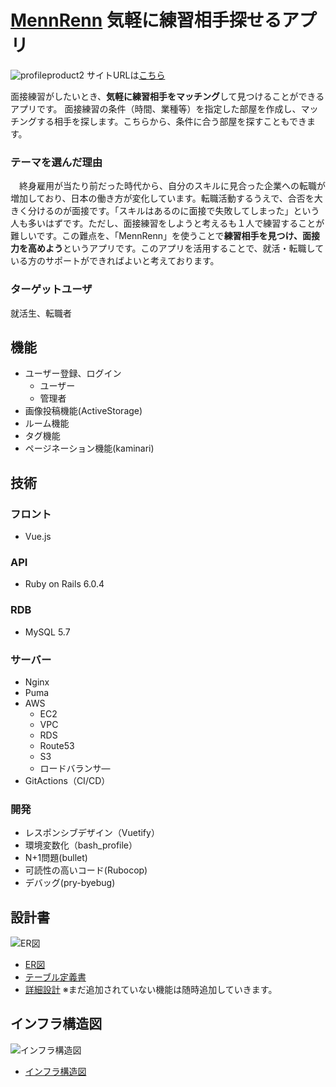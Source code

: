 # [MennRenn](https://mennrenn.com/) 気軽に練習相手探せるアプリ
![profileproduct2](https://user-images.githubusercontent.com/85982768/154615526-52b626ec-77e1-4674-ab8c-15d5614466e5.gif)
サイトURLは[こちら](https://mennrenn.com/)

面接練習がしたいとき、**気軽に練習相手をマッチング**して見つけることができるアプリです。
面接練習の条件（時間、業種等）を指定した部屋を作成し、マッチングする相手を探します。こちらから、条件に合う部屋を探すこともできます。


### テーマを選んだ理由
　終身雇用が当たり前だった時代から、自分のスキルに見合った企業への転職が増加しており、日本の働き方が変化しています。転職活動するうえで、合否を大きく分けるのが面接です。「スキルはあるのに面接で失敗してしまった」という人も多いはずです。ただし、面接練習をしようと考えるも１人で練習することが難しいです。この難点を、「MennRenn」を使うことで**練習相手を見つけ、面接力を高めよう**というアプリです。このアプリを活用することで、就活・転職している方のサポートができればよいと考えております。
 
### ターゲットユーザ
就活生、転職者

## 機能
- ユーザー登録、ログイン
  - ユーザー
  - 管理者
- 画像投稿機能(ActiveStorage)
- ルーム機能
- タグ機能
- ページネーション機能(kaminari)

## 技術
### フロント
- Vue.js
### API
- Ruby on Rails 6.0.4
### RDB
- MySQL 5.7
### サーバー
- Nginx
- Puma
- AWS
  - EC2
  - VPC
  - RDS
  - Route53
  - S3
  - ロードバランサ―
- GitActions（CI/CD）

### 開発
- レスポンシブデザイン（Vuetify）
- 環境変数化（bash_profile）
- N+1問題(bullet)
- 可読性の高いコード(Rubocop)
- デバッグ(pry-byebug)

## 設計書
![ER図](https://user-images.githubusercontent.com/85982768/136347420-79a556ab-3542-432d-aa05-789b2e6c2654.png)
- [ER図](https://drive.google.com/file/d/1nWENUMw2PwqOee9tHfykloUeg7Y1wXMW/view?usp=sharing)
- [テーブル定義書](https://docs.google.com/spreadsheets/d/1N5JukksgXzsvlRtoKJJcxqni-p9SH7Ef/edit?usp=sharing&ouid=111121812190906123216&rtpof=true&sd=true)
- [詳細設計](https://docs.google.com/spreadsheets/d/1N5JukksgXzsvlRtoKJJcxqni-p9SH7Ef/edit?usp=sharing&ouid=111121812190906123216&rtpof=true&sd=true)
※まだ追加されていない機能は随時追加していきます。

## インフラ構造図
![インフラ構造図](https://user-images.githubusercontent.com/85982768/136348088-da65eea3-aad1-4cd4-826a-b76fe69d5eee.png)
- [インフラ構造図](https://drive.google.com/file/d/1PJ7jegyAWn8Pz5R1UjNcNBBmPciJ0ihJ/view?usp=sharing)
